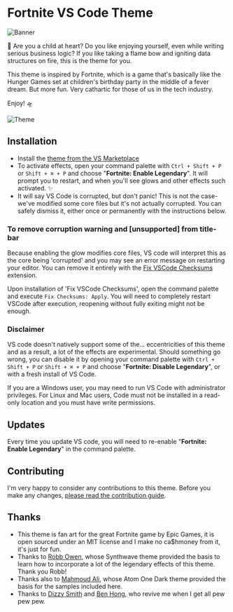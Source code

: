 # Fortnite VS Code Theme

![Banner](https://raw.githubusercontent.com/sdras/fortnite-vscode-theme/master/banner.png?token=AARM5AGYHJWXNJOOUXLDWPLA4KA7I)

🐔 Are you a child at heart? Do you like enjoying yourself, even while writing serious business logic? If you like taking a flame bow and igniting data structures on fire, this is the theme for you.

This theme is inspired by Fortnite, which is a game that's basically like the Hunger Games set at children's birthday party in the middle of a fever dream. But more fun. Very cathartic for those of us in the tech industry.

Enjoy! 🛸

![Theme](https://raw.githubusercontent.com/sdras/fortnite-vscode-theme/master/js-demo.png)

## Installation

- Install the [theme from the VS Marketplace](https://marketplace.visualstudio.com/items?itemName=sarah.drasner.fortnite-vscode-theme)
- To activate effects, open your command palette with `Ctrl + Shift + P` or `Shift + ⌘ + P` and choose "**Fortnite: Enable Legendary**". It will prompt you to restart, and when you'll see glows and other effects such activated. ✨
- It will say VS Code is corrupted, but don't panic! This is not the case- we've modified some core files but it's not actually corrupted. You can safely dismiss it, either once or permanently with the instructions below.

### To remove corruption warning and [unsupported] from title-bar

Because enabling the glow modifies core files, VS code will interpret this as the core being 'corrupted' and you may see an error message on restarting your editor. You can remove it entirely with the [Fix VSCode Checksums](https://marketplace.visualstudio.com/items?itemName=lehni.vscode-fix-checksums 'Fix VSCode Checksums') extension.

Upon installation of 'Fix VSCode Checksums', open the command palette and execute `Fix Checksums: Apply`. You will need to completely restart VSCode after execution, reopening without fully exiting might not be enough.

### Disclaimer

VS code doesn't natively support some of the... eccentricities of this theme and as a result, a lot of the effects are experimental. Should something go wrong, you can disable it by opening your command palette with `Ctrl + Shift + P` or `Shift + ⌘ + P` and choose "**Fortnite: Disable Legendary**", or with a fresh install of VS Code.

If you are a Windows user, you may need to run VS Code with administrator privileges. For Linux and Mac users, Code must not be installed in a read-only location and you must have write permissions.

## Updates

Every time you update VS code, you will need to re-enable "**Fortnite: Enable Legendary**" in the command palette.

## Contributing

I'm very happy to consider any contributions to this theme. Before you make any changes, [please read the contribution guide](https://github.com/sdras/fortnite-vscode-theme/blob/master/CONTRIBUTING.md).

## Thanks

- This theme is fan art for the great Fortnite game by Epic Games, it is open sourced under an MIT license and I make no ca$hmoney from it, it's just for fun.
- Thanks to [Robb Owen](https://twitter.com/Robb0wen), whose Synthwave theme provided the basis to learn how to incorporate a lot of the legendary effects of this theme. Thank you Robb!
- Thanks also to [Mahmoud Ali](https://marketplace.visualstudio.com/publishers/akamud), whose Atom One Dark theme provided the basis for the samples included here.
- Thanks to [Dizzy Smith](https://twitter.com/dizzyd) and [Ben Hong](https://twitter.com/bencodezen), who revive me when I get all pew pew pew.
